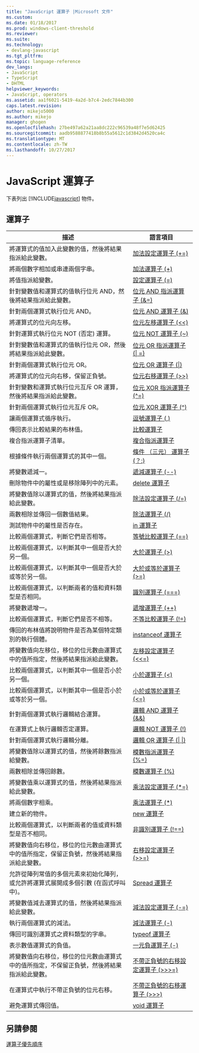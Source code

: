 ```yaml
---
title: "JavaScript 運算子 |Microsoft 文件"
ms.custom: 
ms.date: 01/18/2017
ms.prod: windows-client-threshold
ms.reviewer: 
ms.suite: 
ms.technology:
- devlang-javascript
ms.tgt_pltfrm: 
ms.topic: language-reference
dev_langs:
- JavaScript
- TypeScript
- DHTML
helpviewer_keywords:
- JavaScript, operators
ms.assetid: aa1f6021-5419-4a2d-b7c4-2edc7844b300
caps.latest.revision: 
author: mikejo5000
ms.author: mikejo
manager: ghogen
ms.openlocfilehash: 27be497a62a21aa8dc222c96539a48f7e5d62425
ms.sourcegitcommit: aadb9588877418b8b55a5612c1d3842d4520ca4c
ms.translationtype: MT
ms.contentlocale: zh-TW
ms.lasthandoff: 10/27/2017
---
```

# <a name="javascript-operators"></a>JavaScript 運算子
下表列出 [!INCLUDE[javascript](../../javascript/includes/javascript-md.md)] 物件。  
  
## <a name="operators"></a>運算子  
  
|描述|語言項目|  
|-----------------|----------------------|  
|將運算式的值加入此變數的值，然後將結果指派給此變數。|[加法設定運算子 (+=)](../../javascript/reference/addition-assignment-operator-decrement-equal-javascript.md)|  
|將兩個數字相加或串連兩個字串。|[加法運算子 (+)](../../javascript/reference/addition-operator-decrement-javascript.md)|  
|將值指派給變數。|[設定運算子 (=)](../../javascript/reference/assignment-operator-decrement-equal-javascript.md)|  
|針對變數值和運算式的值執行位元 AND，然後將結果指派給此變數。|[位元 AND 指派運算子 (&=)](../../javascript/reference/bitwise-and-assignment-operator-decrement-equal-javascript.md)|  
|針對兩個運算式執行位元 AND。|[位元 AND 運算子 (&)](../../javascript/reference/bitwise-and-operator-decrement-javascript.md)|  
|將運算式的位元向左移。|[位元左移運算子 (<\<)](../../javascript/reference/bitwise-left-shift-operator-decrement-javascript.md)|  
|針對運算式執行位元 NOT (否定) 運算。|[位元 NOT 運算子 (~)](../../javascript/reference/bitwise-not-operator-decrement-tilde-javascript.md)|  
|針對變數值和運算式的值執行位元 OR，然後將結果指派給此變數。|[位元 OR 指派運算子 (&#124; =)](../../javascript/reference/bitwise-or-assignment-operator-decrement-equal-javascript.md)|  
|針對兩個運算式執行位元 OR。|[位元 OR 運算子 (&#124;)](../../javascript/reference/bitwise-or-operator-decrement-javascript.md)|  
|將運算式的位元向右移，保留正負號。|[位元右移運算子 (>>)](../../javascript/reference/bitwise-right-shift-operator-decrement-javascript.md)|  
|針對變數和運算式執行位元互斥 OR 運算，然後將結果指派給此變數。|[位元 XOR 指派運算子 (^=)](../../javascript/reference/bitwise-xor-assignment-operator-decrement-hat-equal-javascript.md)|  
|針對兩個運算式執行位元互斥 OR。|[位元 XOR 運算子 (^)](../../javascript/reference/bitwise-xor-operator-decrement-hat-javascript.md)|  
|讓兩個運算式循序執行。|[逗號運算子 (,)](../../javascript/reference/comma-operator-decrement-javascript.md)|  
|傳回表示比較結果的布林值。|[比較運算子](../../javascript/reference/comparison-operators-javascript.md)|  
|複合指派運算子清單。|[複合指派運算子](../../javascript/reference/compound-assignment-operators-javascript.md)|  
|根據條件執行兩個運算式的其中一個。|[條件 （三元） 運算子 (？:)](../../javascript/reference/conditional-ternary-operator-decrement-javascript.md)|  
|將變數遞減一。|[遞減運算子 (--)](../../javascript/reference/increment-and-decrement-operators-javascript.md)|  
|刪除物件中的屬性或是移除陣列中的元素。|[delete 運算子](../../javascript/reference/delete-operator-decrementjavascript.md)|  
|將變數值除以運算式的值，然後將結果指派給此變數。|[除法設定運算子 (/=)](../../javascript/reference/division-assignment-operator-decrement-equal-javascript.md)|  
|兩數相除並傳回一個數值結果。|[除法運算子 (/)](../../javascript/reference/division-operator-decrement-javascript.md)|  
|測試物件中的屬性是否存在。|[in 運算子](../../javascript/reference/in-operator-decrementjavascript.md)|  
|比較兩個運算式，判斷它們是否相等。|[等號比較運算子 (==)](../../javascript/reference/comparison-operators-javascript.md)|  
|比較兩個運算式，以判斷其中一個是否大於另一個。|[大於運算子 (>)](../../javascript/reference/comparison-operators-javascript.md)|  
|比較兩個運算式，以判斷其中一個是否大於或等於另一個。|[大於或等於運算子 (>=)](../../javascript/reference/comparison-operators-javascript.md)|  
|比較兩個運算式，以判斷兩者的值和資料類型是否相同。|[識別運算子 (===)](../../javascript/reference/comparison-operators-javascript.md)|  
|將變數遞增一。|[遞增運算子 (++)](../../javascript/reference/increment-and-decrement-operators-javascript.md)|  
|比較兩個運算式，判斷它們是否不相等。|[不等比較運算子 (!=)](../../javascript/reference/comparison-operators-javascript.md)|  
|傳回的布林值將說明物件是否為某個特定類別的執行個體。|[instanceof 運算子](../../javascript/reference/instanceof-operator-decrementjavascript.md)|  
|將變數值向左移位，移位的位元數由運算式中的值所指定，然後將結果指派給此變數。|[左移設定運算子 (<<=)](../../javascript/reference/left-shift-assignment-operator-decrement-equal-javascript.md)|  
|比較兩個運算式，以判斷其中一個是否小於另一個。|[小於運算子 (<)](../../javascript/reference/comparison-operators-javascript.md)|  
|比較兩個運算式，以判斷其中一個是否小於或等於另一個。|[小於或等於運算子 (\<=)](../../javascript/reference/comparison-operators-javascript.md)|  
|針對兩個運算式執行邏輯結合運算。|[邏輯 AND 運算子 (&&)](../../javascript/reference/logical-and-operator-decrement-javascript.md)|  
|在運算式上執行邏輯否定運算。|[邏輯 NOT 運算子 (!)](../../javascript/reference/logical-not-operator-decrement-exclpt-javascript.md)|  
|針對兩個運算式執行邏輯分離。|[邏輯 OR 運算子 (&#124; &#124;)](../../javascript/reference/logical-or-operator-decrement-javascript.md)|  
|將變數值除以運算式的值，然後將餘數指派給變數。|[模數指派運算子 (%=)](../../javascript/reference/modulus-assignment-operator-decrement-javascript.md)|  
|兩數相除並傳回餘數。|[模數運算子 (%)](../../javascript/reference/modulus-operator-decrementjavascript.md)|  
|將變數值乘以運算式的值，然後將結果指派給此變數。|[乘法設定運算子 (*=)](../../javascript/reference/multiplication-assignment-operator-decrement-equal-javascript.md)|  
|將兩個數字相乘。|[乘法運算子 (*)](../../javascript/reference/multiplication-operator-decrement-javascript.md)|  
|建立新的物件。|[new 運算子](../../javascript/reference/new-operator-decrementjavascript.md)|  
|比較兩個運算式，以判斷兩者的值或資料類型是否不相同。|[非識別運算子 (!==)](../../javascript/reference/comparison-operators-javascript.md)|  
|將變數值向右移位，移位的位元數由運算式中的值所指定，保留正負號，然後將結果指派給此變數。|[右移設定運算子 (>>=)](../../javascript/reference/right-shift-assignment-operator-decrement-equal-javascript.md)|  
|允許從陣列常值的多個元素來初始化陣列，或允許將運算式展開成多個引數 (在函式呼叫中)。|[Spread 運算子](../../javascript/reference/spread-operator-decrement-dot-dot-dot-javascript.md)|  
|將變數值減去運算式的值，然後將結果指派給此變數。|[減法設定運算子 (-=)](../../javascript/reference/subtraction-assignment-operator-decrement-equal-javascript.md)|  
|執行兩個運算式的減法。|[減法運算子 (-)](../../javascript/reference/subtraction-operator-decrement-javascript.md)|  
|傳回可識別運算式之資料類型的字串。|[typeof 運算子](../../javascript/reference/typeof-operator-decrementjavascript.md)|  
|表示數值運算式的負值。|[一元負運算子 (-)](../../javascript/reference/subtraction-operator-decrement-javascript.md)|  
|將變數值向右移位，移位的位元數由運算式中的值所指定，不保留正負號，然後將結果指派給此變數。|[不帶正負號的右移設定運算子 (>>>=)](../../javascript/reference/unsigned-right-shift-assignment-operator-decrement-equal-javascript.md)|  
|在運算式中執行不帶正負號的位元右移。|[不帶正負號的右移運算子 (>>>)](../../javascript/reference/unsigned-right-shift-operator-decrement-javascript.md)|  
|避免運算式傳回值。|[void 運算子](../../javascript/reference/void-operator-decrementjavascript.md)|  
  
## <a name="see-also"></a>另請參閱  
 [運算子優先順序](../../javascript/operator-subtractprecedence-javascript.md)